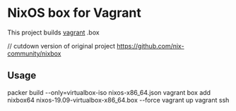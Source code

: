 NixOS box for Vagrant
=======================

This project builds [vagrant](http://vagrantup.com) .box

// cutdown version of original project https://github.com/nix-community/nixbox

Usage
-----

packer build --only=virtualbox-iso nixos-x86_64.json
vagrant box add nixbox64 nixos-19.09-virtualbox-x86_64.box --force
vagrant up
vagrant ssh
